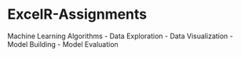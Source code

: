 # ExcelR-Assignments
Machine Learning Algorithms - Data Exploration - Data Visualization - Model Building - Model Evaluation
